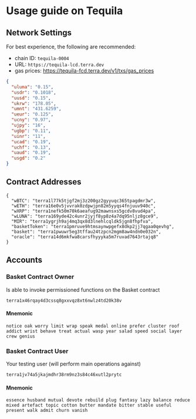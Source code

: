 # Usage guide on Tequila

## Network Settings

For best experience, the following are recommended:

- chain ID: `tequila-0004`
- URL: `https://tequila-lcd.terra.dev`
- gas prices: https://tequila-fcd.terra.dev/v1/txs/gas_prices

```json
{
  "uluna": "0.15",
  "usdr": "0.1018",
  "uusd": "0.15",
  "ukrw": "178.05",
  "umnt": "431.6259",
  "ueur": "0.125",
  "ucny": "0.97",
  "ujpy": "16",
  "ugbp": "0.11",
  "uinr": "11",
  "ucad": "0.19",
  "uchf": "0.13",
  "uaud": "0.19",
  "usgd": "0.2"
}
```

## Contract Addresses

```jsonc
{
  "wBTC": "terra1l77k5tjgf2mj3z200gz2gyyuqc365tpagdmr3w",
  "wETH": "terra16e0v5jvvrak0zdpwjpn82m5yyqs4fnjuuv940c",
  "wXRP": "terra1nefk50m70k6aeafug92mawnsxs5gcdv8vud4pa",
  "wLUNA": "terra169yde42c4unr2jyjf8yp8z4a7dq95nljz8gce9",
  "MIR": "terra1ygrjh9aj4mq3qx8d3lnehlcqldk5jgn8fhpfva",
  "basketToken": "terra1pmruve9htmsaynwpgefx8dkp2jj7qgaa0qevhg",
  "basket": "terra1pwuwr5eg3tffau24tzpcn2mgm8aw4ndn0e032n",
  "oracle": "terra14d6mkfwa8carsfhyyyka5m7ruvad7643rtajq8"
}
```

## Accounts

### Basket Contract Owner

Is able to invoke permissioned functions on the Basket contract

`terra1x46rqay4d3cssq8gxxvqz8xt6nwlz4td20k38v`

#### Mnemonic

```
notice oak worry limit wrap speak medal online prefer cluster roof addict wrist behave treat actual wasp year salad speed social layer crew genius
```

### Basket Contract User

Your testing user (will perform main operations against)

`terra1jv74a5jkajmdhr38rm9nz3s84c46xutl2prytc`

#### Mnemonic

```
essence husband mutual devote rebuild plug fantasy lazy balance reduce mixed artefact topic cotton butter mandate bitter stable useful present walk admit churn vanish
```
